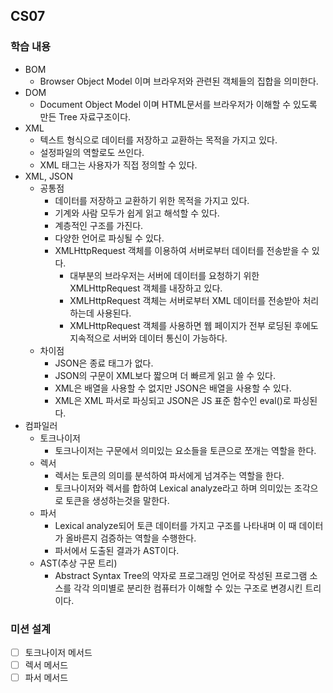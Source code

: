 CS07
----------------------

### 학습 내용
 * BOM
   * Browser Object Model 이며 브라우저와 관련된 객체들의 집합을 의미한다.
 * DOM
   * Document Object Model 이며 HTML문서를 브라우저가 이해할 수 있도록 만든 Tree 자료구조이다.
 * XML
   * 텍스트 형식으로 데이터를 저장하고 교환하는 목적을 가지고 있다.
   * 설정파일의 역할로도 쓰인다.
   * XML 태그는 사용자가 직접 정의할 수 있다.
 * XML, JSON
   * 공통점
     * 데이터를 저장하고 교환하기 위한 목적을 가지고 있다.
     * 기계와 사람 모두가 쉽게 읽고 해석할 수 있다.
     * 계층적인 구조를 가진다.
     * 다양한 언어로 파싱될 수 있다.
     * XMLHttpRequest 객체를 이용하여 서버로부터 데이터를 전송받을 수 있다.
       * 대부분의 브라우저는 서버에 데이터를 요청하기 위한 XMLHttpRequest 객체를 내장하고 있다.
       * XMLHttpRequest 객체는 서버로부터 XML 데이터를 전송받아 처리하는데 사용된다.
       * XMLHttpRequest 객체를 사용하면 웹 페이지가 전부 로딩된 후에도 지속적으로 서버와 데이터 통신이 가능하다.
   * 차이점
     * JSON은 종료 태그가 없다.
     * JSON의 구문이 XML보다 짧으며 더 빠르게 읽고 쓸 수 있다.
     * XML은 배열을 사용할 수 없지만 JSON은 배열을 사용할 수 있다.
     * XML은 XML 파서로 파싱되고 JSON은 JS 표준 함수인 eval()로 파싱된다.
 * 컴파일러
   * 토크나이저
     * 토크나이저는 구문에서 의미있는 요소들을 토큰으로 쪼개는 역할을 한다.
   * 렉서
     * 렉서는 토큰의 의미를 분석하여 파서에게 넘겨주는 역할을 한다.
     * 토크나이저와 렉서를 합하여 Lexical analyze라고 하며 의미있는 조각으로 토큰을 생성하는것을 말한다.
   * 파서
     * Lexical analyze되어 토큰 데이터를 가지고 구조를 나타내며 이 때 데이터가 올바른지 검증하는 역할을 수행한다.
     * 파서에서 도출된 결과가 AST이다.
   * AST(추상 구문 트리)
     * Abstract Syntax Tree의 약자로 프로그래밍 언어로 작성된 프로그램 소스를 각각 의미별로 분리한 컴퓨터가 이해할 수 있는 구조로 변경시킨 트리이다.

### 미션 설계
 * [ ] 토크나이저 메서드
 * [ ] 렉서 메서드
 * [ ] 파서 메서드